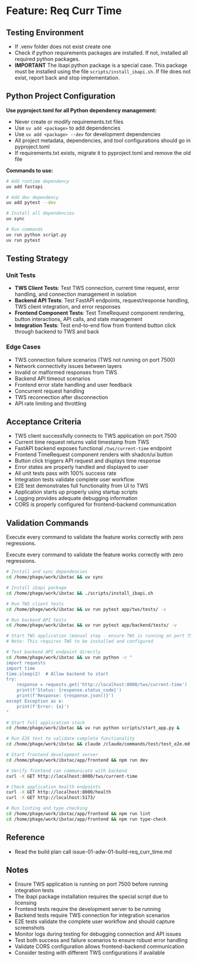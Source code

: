 # Feature: Req Curr Time

## Testing Environment
- If .venv folder does not exist create one
- Check if python requirements packages are installed.  If not, installed all required python packages.
- **IMPORTANT** The ibapi python package is a special case.  This package must be installed using the file `scripts/install_ibapi.sh`.  If file does not exist, report back and stop implementation.

## Python Project Configuration

**Use pyproject.toml for all Python dependency management:**
- Never create or modify requirements.txt files
- Use `uv add <package>` to add dependencies
- Use `uv add <package> --dev` for development dependencies
- All project metadata, dependencies, and tool configurations should go in pyproject.toml
- If requirements.txt exists, migrate it to pyproject.toml and remove the old file

**Commands to use:**
```bash
# Add runtime dependency
uv add fastapi

# Add dev dependency
uv add pytest --dev

# Install all dependencies
uv sync

# Run commands
uv run python script.py
uv run pytest
```

## Testing Strategy
### Unit Tests
- **TWS Client Tests**: Test TWS connection, current time request, error handling, and connection management in isolation
- **Backend API Tests**: Test FastAPI endpoints, request/response handling, TWS client integration, and error responses
- **Frontend Component Tests**: Test TimeRequest component rendering, button interactions, API calls, and state management
- **Integration Tests**: Test end-to-end flow from frontend button click through backend to TWS and back

### Edge Cases
- TWS connection failure scenarios (TWS not running on port 7500)
- Network connectivity issues between layers
- Invalid or malformed responses from TWS
- Backend API timeout scenarios
- Frontend error state handling and user feedback
- Concurrent request handling
- TWS reconnection after disconnection
- API rate limiting and throttling

## Acceptance Criteria
- TWS client successfully connects to TWS application on port 7500
- Current time request returns valid timestamp from TWS
- FastAPI backend exposes functional `/tws/current-time` endpoint
- Frontend TimeRequest component renders with shadcn/ui button
- Button click triggers API request and displays time response
- Error states are properly handled and displayed to user
- All unit tests pass with 100% success rate
- Integration tests validate complete user workflow
- E2E test demonstrates full functionality from UI to TWS
- Application starts up properly using startup scripts
- Logging provides adequate debugging information
- CORS is properly configured for frontend-backend communication

## Validation Commands
Execute every command to validate the feature works correctly with zero regressions.

Execute every command to validate the feature works correctly with zero regressions.

```bash
# Install and sync dependencies
cd /home/phage/work/ibxtac && uv sync

# Install ibapi package
cd /home/phage/work/ibxtac && ./scripts/install_ibapi.sh

# Run TWS client tests
cd /home/phage/work/ibxtac && uv run pytest app/tws/tests/ -v

# Run backend API tests
cd /home/phage/work/ibxtac && uv run pytest app/backend/tests/ -v

# Start TWS application (manual step - ensure TWS is running on port 7500)
# Note: This requires TWS to be installed and configured

# Test backend API endpoint directly
cd /home/phage/work/ibxtac && uv run python -c "
import requests
import time
time.sleep(2)  # Allow backend to start
try:
    response = requests.get('http://localhost:8000/tws/current-time')
    print(f'Status: {response.status_code}')
    print(f'Response: {response.json()}')
except Exception as e:
    print(f'Error: {e}')
"

# Start full application stack
cd /home/phage/work/ibxtac && uv run python scripts/start_app.py &

# Run E2E test to validate complete functionality
cd /home/phage/work/ibxtac && claude /claude/commands/test/test_e2e.md req_curr_time .claude/commands/test/e2e/req_curr_time.md http://localhost:5173

# Start frontend development server
cd /home/phage/work/ibxtac/app/frontend && npm run dev

# Verify frontend can communicate with backend
curl -X GET http://localhost:8000/tws/current-time

# Check application health endpoints
curl -X GET http://localhost:8000/health
curl -X GET http://localhost:5173/

# Run linting and type checking
cd /home/phage/work/ibxtac/app/frontend && npm run lint
cd /home/phage/work/ibxtac/app/frontend && npm run type-check
```

## Reference
- Read the build plan call issue-01-adw-01-build-req_curr_time.md

## Notes
- Ensure TWS application is running on port 7500 before running integration tests
- The ibapi package installation requires the special script due to licensing
- Frontend tests require the development server to be running
- Backend tests require TWS connection for integration scenarios
- E2E tests validate the complete user workflow and should capture screenshots
- Monitor logs during testing for debugging connection and API issues
- Test both success and failure scenarios to ensure robust error handling
- Validate CORS configuration allows frontend-backend communication
- Consider testing with different TWS configurations if available